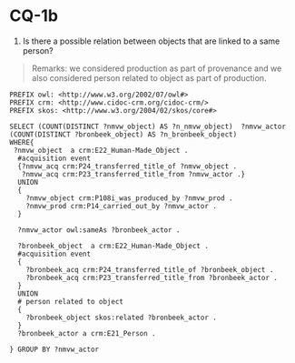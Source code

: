 # CQ-1b
1.  Is there a possible relation between objects that are linked to a same person?      

> Remarks: we considered production as part of provenance and we also considered person related to object as part of production.

```SPARQL
PREFIX owl: <http://www.w3.org/2002/07/owl#>
PREFIX crm: <http://www.cidoc-crm.org/cidoc-crm/>
PREFIX skos: <http://www.w3.org/2004/02/skos/core#>

SELECT (COUNT(DISTINCT ?nmvw_object) AS ?n_nmvw_object)  ?nmvw_actor (COUNT(DISTINCT ?bronbeek_object) AS ?n_bronbeek_object) 
WHERE{
 ?nmvw_object  a crm:E22_Human-Made_Object .
  #acquisition event
  {?nmvw_acq crm:P24_transferred_title_of ?nmvw_object .
   ?nmvw_acq crm:P23_transferred_title_from ?nmvw_actor .}
  UNION
  {
    ?nmvw_object crm:P108i_was_produced_by ?nmvw_prod .
    ?nmvw_prod crm:P14_carried_out_by ?nmvw_actor .
  }
  
  ?nmvw_actor owl:sameAs ?bronbeek_actor .
  
  ?bronbeek_object  a crm:E22_Human-Made_Object .
  #acquisition event
  {
    ?bronbeek_acq crm:P24_transferred_title_of ?bronbeek_object .
    ?bronbeek_acq crm:P23_transferred_title_from ?bronbeek_actor . 
  }
  UNION
  # person related to object
  {
    ?bronbeek_object skos:related ?bronbeek_actor .
  }
  ?bronbeek_actor a crm:E21_Person .
  
} GROUP BY ?nmvw_actor
```